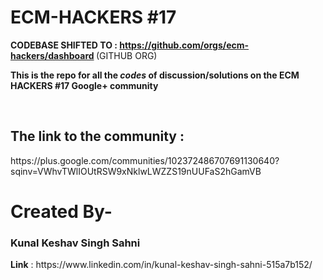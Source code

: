 # ECM-HACKERS #17
<strong> CODEBASE SHIFTED TO : https://github.com/orgs/ecm-hackers/dashboard </strong>(GITHUB ORG) 
<p>
  <strong>
    This is the repo for all the <em>codes</em> of discussion/solutions on the ECM HACKERS #17 Google+ community
  </strong>
    </p><br>
<h2>The link to the community :<br></h2>
https://plus.google.com/communities/102372486707691130640?sqinv=VWhvTWlIOUtRSW9xNklwLWZZS19nUUFaS2hGamVB<br>
<h1>Created By-</h1>
<p><h3><strong>Kunal Keshav Singh Sahni</strong></h3></p>
<div><strong>Link</strong> : https://www.linkedin.com/in/kunal-keshav-singh-sahni-515a7b152/ </div>
